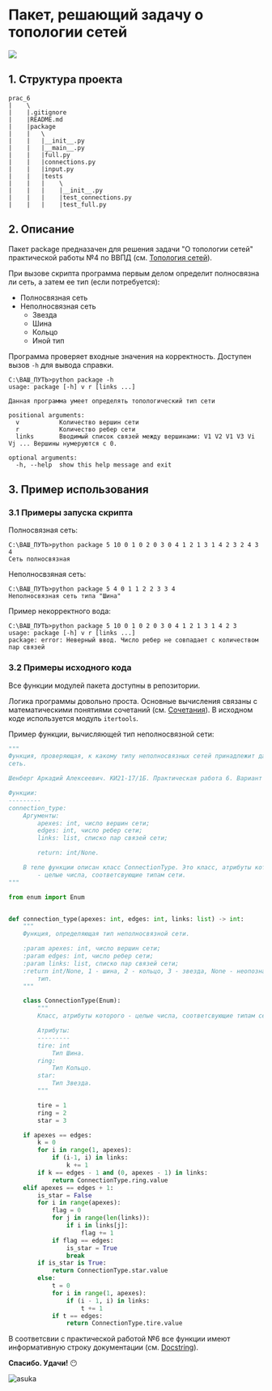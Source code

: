 # **Пакет, решающий задачу о топологии сетей**
![](https://img.shields.io/github/watchers/shasoka/prac_6?style=social)
## **1. Структура проекта**
```
prac_6
|    \
|    |.gitignore
|    |README.md
|    |package
|    |   \
|    |   |__init__.py
|    |   |__main__.py
|    |   |full.py
|    |   |connections.py
|    |   |input.py
|    |   |tests
|    |   |    \   
|    |   |    |__init__.py
|    |   |    |test_connections.py
|    |   |    |test_full.py
```
## **2. Описание**
Пакет package предназачен для решения задачи "О топологии сетей" практической работы №4 по ВВПД (см. [Топология сетей](https://ru.wikipedia.org/wiki/%D0%A1%D0%B5%D1%82%D0%B5%D0%B2%D0%B0%D1%8F_%D1%82%D0%BE%D0%BF%D0%BE%D0%BB%D0%BE%D0%B3%D0%B8%D1%8F)).

При вызове скрипта программа первым делом определит полносвязна ли сеть, а затем ее тип (если потребуется):

+ Полносвязная сеть
+ Неполносвязная сеть
  + Звезда
  + Шина
  + Кольцо
  + Иной тип 

Программа проверяет входные значения на корректность. Доступен вызов ```-h``` для вывода справки.
```
C:\ВАШ_ПУТЬ>python package -h
usage: package [-h] v r [links ...]

Данная программа умеет определять топологический тип сети

positional arguments:
  v           Количество вершин сети
  r           Количество ребер сети
  links       Вводимый список связей между вершинами: V1 V2 V1 V3 Vi Vj ... Вершины нумеруются с 0.

optional arguments:
  -h, --help  show this help message and exit
```
## **3. Пример использования**
### **3.1 Примеры запуска скрипта**
Полносвязная сеть:
```
C:\ВАШ_ПУТЬ>python package 5 10 0 1 0 2 0 3 0 4 1 2 1 3 1 4 2 3 2 4 3 4
Сеть полносвязная
```
Неполносвзяная сеть:
```
C:\ВАШ_ПУТЬ>python package 5 4 0 1 1 2 2 3 3 4
Неполносвязная сеть типа "Шина"
```
Пример некорректного вода:
```
C:\ВАШ_ПУТЬ>python package 5 10 0 1 0 2 0 3 0 4 1 2 1 3 1 4 2 3
usage: package [-h] v r [links ...]
package: error: Неверный ввод. Число ребер не совпадает с количеством пар связей
```
### **3.2 Примеры исходного кода**
Все функции модулей пакета доступны в репозитории. 

Логика программы довольно проста. Основные вычисления связаны с математическими понятиями сочетаний (см. [Сочетания](https://ru.wikipedia.org/wiki/%D0%A1%D0%BE%D1%87%D0%B5%D1%82%D0%B0%D0%BD%D0%B8%D0%B5)). В исходном коде используется модуль ```itertools```.

Пример функции, вычисляющей тип неполносвязной сети:
```python
"""
Функция, проверяющая, к какому типу неполносвязных сетей принадлежит данная
сеть.

Шенберг Аркадий Алексеевич. КИ21-17/1Б. Практическая работа 6. Вариант 11.

Функции:
---------
connection_type:
    Аргументы:
        apexes: int, число вершин сети;
        edges: int, число ребер сети;
        links: list, списко пар связей сети;

        return: int/None.

    В теле функции описан класс ConnectionType. Это класс, атрибуты которого
        - целые числа, соответсвующие типам сети.
"""

from enum import Enum


def connection_type(apexes: int, edges: int, links: list) -> int:
    """
    Функция, определяющая тип неполносвязной сети.

    :param apexes: int, число вершин сети;
    :param edges: int, число ребер сети;
    :param links: list, списко пар связей сети;
    :return int/None, 1 - шина, 2 - кольцо, 3 - звезда, None - неопознанный
        тип.
    """

    class ConnectionType(Enum):
        """
        Класс, атрибуты которого - целые числа, соответсвующие типам сети.

        Атрибуты:
        ---------
        tire: int
            Тип Шина.
        ring:
            Тип Кольцо.
        star:
            Тип Звезда.
        """

        tire = 1
        ring = 2
        star = 3

    if apexes == edges:
        k = 0
        for i in range(1, apexes):
            if (i-1, i) in links:
                k += 1
        if k == edges - 1 and (0, apexes - 1) in links:
            return ConnectionType.ring.value
    elif apexes == edges + 1:
        is_star = False
        for i in range(apexes):
            flag = 0
            for j in range(len(links)):
                if i in links[j]:
                    flag += 1
            if flag == edges:
                is_star = True
                break
        if is_star is True:
            return ConnectionType.star.value
        else:
            t = 0
            for i in range(1, apexes):
                if (i - 1, i) in links:
                    t += 1
            if t == edges:
                return ConnectionType.tire.value
```
В соответсвии с практической работой №6 все функции имеют информативную строку документации (см. [Docstring](https://www.python.org/dev/peps/pep-0257/)).

**Спасибо. Удачи!** :no_mouth:


![asuka](https://en.memesrandom.com/wp-content/uploads/2021/02/cosplay-asuka-brasileira.jpg)
